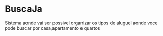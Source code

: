 # BuscaJa
Sistema aonde vai ser possivel organizar os tipos de aluguel aonde voce pode buscar por casa,apartamento e quartos
